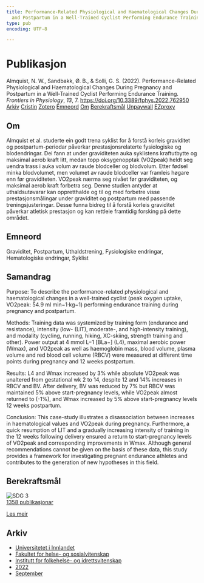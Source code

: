 ```yaml
---
title: Performance-Related Physiological and Haematological Changes During Pregnancy
  and Postpartum in a Well-Trained Cyclist Performing Endurance Training
type: pub
encoding: UTF-8

---
```

<h1>Publikasjon</h1>
<article id="csl-bib-container-6P9QBAU7" class="csl-bib-container">
  <div class="csl-bib-body"> <div class="csl-entry">Almquist, N. W., Sandbakk, Ø. B., &#38; Solli, G. S. (2022). Performance-Related Physiological and Haematological Changes During Pregnancy and Postpartum in a Well-Trained Cyclist Performing Endurance Training. <i>Frontiers in Physiology</i>, <i>13</i>, 7. <a href="https://doi.org/10.3389/fphys.2022.762950">https://doi.org/10.3389/fphys.2022.762950</a></div> </div>
  <div class="csl-bib-buttons">
    <a href="#taxonomy-article-6P9QBAU7" alt="archive" class="csl-bib-button">Arkiv</a>
    <a href="https://app.cristin.no/results/show.jsf?id=2047867" alt="Cristin" class="csl-bib-button">Cristin</a>
    <a href="http://zotero.org/groups/5881554/items/6P9QBAU7" alt="Zotero" class="csl-bib-button">Zotero</a>
    <a href="#keywords-article-6P9QBAU7" alt="keywords" class="csl-bib-button">Emneord</a>
    <a href="#about-article-6P9QBAU7" alt="about_pub" class="csl-bib-button">Om</a>
    <a href="#sdg-article-6P9QBAU7" alt="sdg" class="csl-bib-button">Berekraftsmål</a>
    <a href="https://www.frontiersin.org/articles/10.3389/fphys.2022.762950/pdf" alt="Unpaywall" class="csl-bib-button">Unpaywall</a>
    <a href="https://www.frontiersin.org/articles/10.3389/fphys.2022.762950/pdf" alt="EZproxy" class="csl-bib-button">EZproxy</a>
  </div>
  <div id="csl-bib-meta-container-6P9QBAU7"></div>
</article>
<div id="csl-bib-meta-6P9QBAU7" class="csl-bib-meta">
  <article id="about-article-6P9QBAU7" class="about_pub-article">
    <h1>Om</h1>
    Almquist et al. studerte ein godt trena syklist for å forstå korleis graviditet og postpartum-periodar påverkar prestasjonsrelaterte fysiologiske og blodendringar. Dei fann at under graviditeten auka syklistens kraftutbytte og maksimal aerob kraft litt, medan topp oksygenopptak (VO2peak) heldt seg uendra trass i auka volum av raude blodceller og blodvolum. Etter fødsel minka blodvolumet, men volumet av raude blodceller var framleis høgare enn før graviditeten. VO2peak nærma seg nivået før graviditeten, og maksimal aerob kraft forbetra seg. Denne studien antyder at uthaldsutøvarar kan oppretthalde og til og med forbetre visse prestasjonsmålingar under graviditet og postpartum med passende treningsjusteringar. Desse funna bidreg til å forstå korleis graviditet påverkar atletisk prestasjon og kan rettleie framtidig forsking på dette området.
  </article>
  <article id="keywords-article-6P9QBAU7" class="keywords-article">
    <h1>Emneord</h1>
    Graviditet, Postpartum, Uthaldstrening, Fysiologiske endringar, Hematologiske endringar, Syklist
  </article>
  <article id="abstract-article-6P9QBAU7" class="abstract-article">
    <h1>Samandrag</h1>
    Purpose: To describe the performance-related physiological and haematological changes in a well-trained cyclist (peak oxygen uptake, VO2peak: 54.9 ml min−1·kg−1) performing endurance training during pregnancy and postpartum. 
 
Methods: Training data was systemized by training form (endurance and resistance), intensity (low- (LIT), moderate-, and high-intensity training), and modality (cycling, running, hiking, XC-skiing, strength training and other). Power output at 4 mmol L−1 [BLa−] (L4), maximal aerobic power (Wmax), and VO2peak as well as haemoglobin mass, blood volume, plasma volume and red blood cell volume (RBCV) were measured at different time points during pregnancy and 12 weeks postpartum. 
 
Results: L4 and Wmax increased by 3% while absolute VO2peak was unaltered from gestational wk 2 to 14, despite 12 and 14% increases in RBCV and BV. After delivery, BV was reduced by 7% but RBCV was maintained 5% above start-pregnancy levels, while VO2peak almost returned to (-1%), and Wmax increased by 5% above start-pregnancy levels 12 weeks postpartum. 
 
Conclusion: This case-study illustrates a disassociation between increases in haematological values and VO2peak during pregnancy. Furthermore, a quick resumption of LIT and a gradually increasing intensity of training in the 12 weeks following delivery ensured a return to start-pregnancy levels of VO2peak and corresponding improvements in Wmax. Although general recommendations cannot be given on the basis of these data, this study provides a framework for investigating pregnant endurance athletes and contributes to the generation of new hypotheses in this field.
  </article>
  <article id="sdg-article-6P9QBAU7" class="sdg-article">
    <h1>Berekraftsmål</h1>
    <div class="sdg-container"><div id="sdg3" class="sdg">
        <img src="{{< params subfolder >}}images/sdg/sdg03_nn.png" class="image" alt="SDG 3">
        <div class="sdg-overlay">
          <a href="{{< params subfolder >}}nn/archive/?sdg=3#archive" class="sdg-publication-count"><span>1358</span> publikasjonar</a>
          <p><a href="https://fn.no/om-fn/fns-baerekraftsmaal/god-helse-og-livskvalitet?lang=nno-NO" class="sdg-read-more">Les meir</a></p>
        </div>
      </div></div>
  </article>
  <article id="taxonomy-article-6P9QBAU7" class="taxonomy-article">
    <h1>Arkiv</h1>
    <ul>
      <li><a href="{{< params subfolder >}}nn/archive/?key=3DCRN523">Universitetet i Innlandet</a></li>
      <li><a href="{{< params subfolder >}}nn/archive/?key=IDKFS3MX">Fakultet for helse- og sosialvitenskap</a></li>
      <li><a href="{{< params subfolder >}}nn/archive/?key=FJXE3Z8X">Institutt for folkehelse- og idrettsvitenskap</a></li>
      <li><a href="{{< params subfolder >}}nn/archive/?key=P2L6JC54">2022</a></li>
      <li><a href="{{< params subfolder >}}nn/archive/?key=A3F5G98N">September</a></li>
    </ul>
  </article>
</div>
